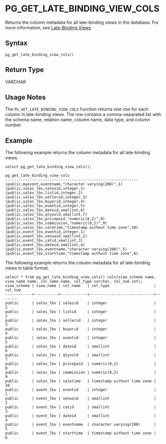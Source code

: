 # PG\_GET\_LATE\_BINDING\_VIEW\_COLS<a name="PG_GET_LATE_BINDING_VIEW_COLS"></a>

Returns the column metadata for all late\-binding views in the database\. For more information, see [Late\-Binding Views](r_CREATE_VIEW.md#r_CREATE_VIEW_late-binding-views)

## Syntax<a name="PG_GET_LATE_BINDING_VIEW_COLS-synopsis"></a>

```
pg_get_late_binding_view_cols()
```

## Return Type<a name="PG_GET_LATE_BINDING_VIEW_COLS-return-type"></a>

VARCHAR 

## Usage Notes<a name="PG_GET_LATE_BINDING_VIEW_COLS-usage-notes"></a>

The `PG_GET_LATE_BINDING_VIEW_COLS` function returns one row for each column in late\-binding views\. The row contains a comma\-separated list with the schema name, relation name, column name, data type, and column number\.

## Example<a name="PG_GET_LATE_BINDING_VIEW_COLS-example"></a>

The following example returns the column metadata for all late\-binding views\.

```
select pg_get_late_binding_view_cols();

pg_get_late_binding_view_cols                               
------------------------------------------------------------
(public,myevent,eventname,"character varying(200)",1)       
(public,sales_lbv,salesid,integer,1)                        
(public,sales_lbv,listid,integer,2)                         
(public,sales_lbv,sellerid,integer,3)                       
(public,sales_lbv,buyerid,integer,4)                        
(public,sales_lbv,eventid,integer,5)                        
(public,sales_lbv,dateid,smallint,6)                        
(public,sales_lbv,qtysold,smallint,7)                       
(public,sales_lbv,pricepaid,"numeric(8,2)",8)               
(public,sales_lbv,commission,"numeric(8,2)",9)              
(public,sales_lbv,saletime,"timestamp without time zone",10)
(public,event_lbv,eventid,integer,1)                        
(public,event_lbv,venueid,smallint,2)                       
(public,event_lbv,catid,smallint,3)                         
(public,event_lbv,dateid,smallint,4)                        
(public,event_lbv,eventname,"character varying(200)",5)     
(public,event_lbv,starttime,"timestamp without time zone",6)
```

The following example returns the column metadata for all late\-binding views in table format\.

```
select * from pg_get_late_binding_view_cols() cols(view_schema name, view_name name, col_name name, col_type varchar, col_num int);
view_schema | view_name | col_name   | col_type                    | col_num
------------+-----------+------------+-----------------------------+--------
public      | sales_lbv | salesid    | integer                     |       1
public      | sales_lbv | listid     | integer                     |       2
public      | sales_lbv | sellerid   | integer                     |       3
public      | sales_lbv | buyerid    | integer                     |       4
public      | sales_lbv | eventid    | integer                     |       5
public      | sales_lbv | dateid     | smallint                    |       6
public      | sales_lbv | qtysold    | smallint                    |       7
public      | sales_lbv | pricepaid  | numeric(8,2)                |       8
public      | sales_lbv | commission | numeric(8,2)                |       9
public      | sales_lbv | saletime   | timestamp without time zone |      10
public      | event_lbv | eventid    | integer                     |       1
public      | event_lbv | venueid    | smallint                    |       2
public      | event_lbv | catid      | smallint                    |       3
public      | event_lbv | dateid     | smallint                    |       4
public      | event_lbv | eventname  | character varying(200)      |       5
public      | event_lbv | starttime  | timestamp without time zone |       6
```